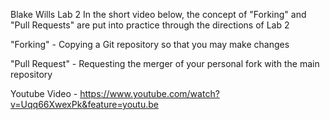 Blake Wills Lab 2
In the short video below, the concept of "Forking" and "Pull Requests" are put into practice through the directions of Lab 2


"Forking" - Copying a Git repository so that you may make changes


"Pull Request" - Requesting the merger of your personal fork with the main repository 


Youtube Video - https://www.youtube.com/watch?v=Uqq66XwexPk&feature=youtu.be
